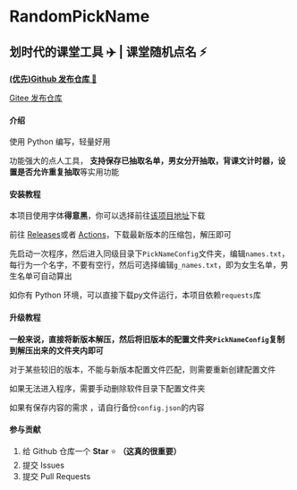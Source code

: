 # RandomPickName
## 划时代的课堂工具 :airplane:  | 课堂随机点名 :zap: 

**[(优先)Github 发布仓库 :rocket: ](https://github.com/Chengzi600/RandomPickName)**

[Gitee 发布仓库](https://gitee.com/chengzi600/RandomPickName)



#### 介绍

使用 Python 编写，轻量好用

功能强大的点人工具， **支持保存已抽取名单，男女分开抽取，背课文计时器，设置是否允许重复抽取**等实用功能 



#### 安装教程
本项目使用字体**得意黑**，你可以选择前往[该项目地址](https://github.com/atelier-anchor/smiley-sans/releases)下载

前往 [Releases](https://gitee.com/chengzi600/RandomPickName/releases)或者 [Actions](https://github.com/Chengzi600/RandomPickName/actions)，下载最新版本的压缩包，解压即可

先启动一次程序，然后进入同级目录下`PickNameConfig`文件夹，编辑`names.txt`，每行为一个名字，不要有空行，然后可选择编辑`g_names.txt`，即为女生名单，男生名单可自动算出

如你有 Python 环境，可以直接下载py文件运行，本项目依赖`requests`库

#### 升级教程
 **一般来说，直接将新版本解压，然后将旧版本的配置文件夹`PickNameConfig`复制到解压出来的文件夹内即可** 

对于某些较旧的版本，不能与新版本配置文件匹配，则需要重新创建配置文件

如果无法进入程序，需要手动删除软件目录下配置文件夹

如果有保存内容的需求
，请自行备份`config.json`的内容


#### 参与贡献

1.  给 Github 仓库一个  **Star**  :star:  **（这真的很重要）** 
2. 提交 Issues
3. 提交 Pull Requests
